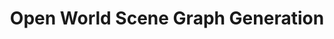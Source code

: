 ---
title: "Open World Scene Graph Generation"
publishDate: 2025-05-29
description: "Our paper on Open World Scene Graph Generation using Vision Language Models got accepted at CV in Wild workshop at CVPR 2025!"
category: "Publication"
---